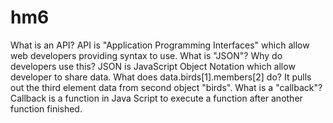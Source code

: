 # hm6
What is an API?
API is "Application Programming Interfaces" which allow web developers providing syntax to use.
What is "JSON"? Why do developers use this?
JSON is JavaScript Object Notation which allow developer to share data.
What does data.birds[1].members[2] do?
It pulls out the third element data from second object "birds".
What is a "callback"?
Callback is a function in Java Script to execute a function after another function finished. 
